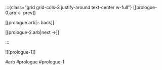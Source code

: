 :::{class="grid grid-cols-3 justify-around text-center w-full"}
[[prologue-0.arb|← prev]]

[[prologue.arb|⌂ back]]

[[prologue-2.arb|next →]]

:::

![[prologue-1]]

#arb #prologue #prologue-1

